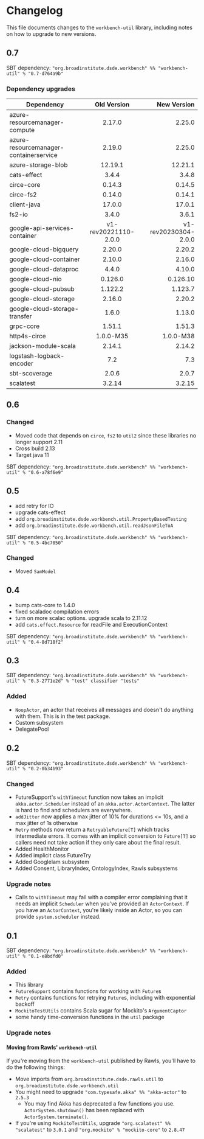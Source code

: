# Changelog

This file documents changes to the `workbench-util` library, including notes on how to upgrade to new versions.

## 0.7

SBT dependency: `"org.broadinstitute.dsde.workbench" %% "workbench-util" % "0.7-d764a9b"`

### Dependency upgrades
| Dependency   |      Old Version      |  New Version |
|----------|:-------------:|------:|
| azure-resourcemanager-compute |  2.17.0 | 2.25.0 |
| azure-resourcemanager-containerservice |  2.19.0 | 2.25.0 |
| azure-storage-blob |  12.19.1 | 12.21.1 |
| cats-effect |  3.4.4 | 3.4.8 |
| circe-core |  0.14.3 | 0.14.5 |
| circe-fs2 |  0.14.0 | 0.14.1 |
| client-java |  17.0.0 | 17.0.1 |
| fs2-io |  3.4.0 | 3.6.1 |
| google-api-services-container |  v1-rev20221110-2.0.0 | v1-rev20230304-2.0.0 |
| google-cloud-bigquery |  2.20.0 | 2.20.2 |
| google-cloud-container |  2.10.0 | 2.16.0 |
| google-cloud-dataproc |  4.4.0 | 4.10.0 |
| google-cloud-nio |  0.126.0 | 0.126.10 |
| google-cloud-pubsub |  1.122.2 | 1.123.7 |
| google-cloud-storage |  2.16.0 | 2.20.2 |
| google-cloud-storage-transfer |  1.6.0 | 1.13.0 |
| grpc-core |  1.51.1 | 1.51.3 |
| http4s-circe |  1.0.0-M35 | 1.0.0-M38 |
| jackson-module-scala |  2.14.1 | 2.14.2 |
| logstash-logback-encoder |  7.2 | 7.3 |
| sbt-scoverage |  2.0.6 | 2.0.7 |
| scalatest |  3.2.14 | 3.2.15 |

## 0.6
### Changed
- Moved code that depends on `circe`, `fs2` to `util2` since these libraries no longer support 2.11
- Cross build 2.13
- Target java 11

SBT dependency: `"org.broadinstitute.dsde.workbench" %% "workbench-util" % "0.6-a78f6e9"`

## 0.5
- add retry for IO
- upgrade cats-effect
- add `org.broadinstitute.dsde.workbench.util.PropertyBasedTesting`
- add `org.broadinstitute.dsde.workbench.util.readJsonFileToA`

SBT dependency: `"org.broadinstitute.dsde.workbench" %% "workbench-util" % "0.5-4bc7050"`

### Changed
- Moved `SamModel`

## 0.4
- bump cats-core to 1.4.0
- fixed scaladoc compilation errors
- turn on more scalac options. upgrade scala to 2.11.12
- add `cats.effect.Resource` for readFile and ExecutionContext

SBT dependency: `"org.broadinstitute.dsde.workbench" %% "workbench-util" % "0.4-8d718f2"`

## 0.3

SBT dependency: `"org.broadinstitute.dsde.workbench" %% "workbench-util" % "0.3-2771e2d" % "test" classifier "tests"`


### Added

- `NoopActor`, an actor that receives all messages and doesn't do anything with them. This is in the test package.
- Custom subsystem
- DelegatePool

## 0.2

SBT dependency: `"org.broadinstitute.dsde.workbench" %% "workbench-util" % "0.2-0b34b93"`

### Changed

- FutureSupport's `withTimeout` function now takes an implicit `akka.actor.Scheduler` instead of an `akka.actor.ActorContext`. The latter is hard to find and schedulers are everywhere.
- `addJitter` now applies a max jitter of 10% for durations <= 10s, and a max jitter of 1s otherwise
- `Retry` methods now return a `RetryableFuture[T]` which tracks intermediate errors. It comes with an implicit conversion to `Future[T]` so callers need not take action if they only care about the final result.
- Added HealthMonitor
- Added implicit class FutureTry
- Added GoogleIam subsystem
- Added Consent, LibraryIndex, OntologyIndex, Rawls subsystems

### Upgrade notes

- Calls to `withTimeout` may fail with a compiler error complaining that it needs an implicit `Scheduler` when you've provided an `ActorContext`. If you have an `ActorContext`, you're likely inside an Actor, so you can provide `system.scheduler` instead.

## 0.1

SBT dependency: `"org.broadinstitute.dsde.workbench" %% "workbench-util" % "0.1-e8bdfd0"`

### Added

- This library
- `FutureSupport` contains functions for working with `Future`s
- `Retry` contains functions for retrying `Future`s, including with exponential backoff
- `MockitoTestUtils` contains Scala sugar for Mockito's `ArgumentCaptor`
- some handy time-conversion functions in the `util` package

### Upgrade notes

#### Moving from Rawls' `workbench-util`

If you're moving from the `workbench-util` published by Rawls, you'll have to do the following things:

- Move imports from `org.broadinstitute.dsde.rawls.util` to `org.broadinstitute.dsde.workbench.util`
- You might need to upgrade `"com.typesafe.akka" %% "akka-actor"` to `2.5.3`
    - You may find Akka has deprecated a few functions you use. `ActorSystem.shutdown()` has been replaced with `ActorSystem.terminate()`.
- If you're using `MockitoTestUtils`, upgrade `"org.scalatest" %% "scalatest"` to `3.0.1` and `"org.mockito" % "mockito-core"` to `2.8.47`
